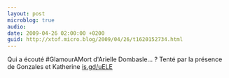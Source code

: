 ```yaml
---
layout: post
microblog: true
audio: 
date: 2009-04-26 02:00:00 +0200
guid: http://xtof.micro.blog/2009/04/26/t1620152734.html
---
```

Qui a écouté #GlamourAMort d'Arielle Dombasle...  ? Tenté par la présence de Gonzales et Katherine  [is.gd/uELE](http://is.gd/uELE)
